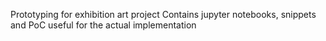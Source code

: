 Prototyping for exhibition art project
Contains jupyter notebooks, snippets and PoC useful for the actual implementation
